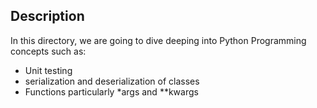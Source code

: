 ## Description
In this directory, we are going to dive deeping into Python Programming concepts such as:
 * Unit testing
 * serialization and deserialization of classes
 * Functions particularly *args and **kwargs
